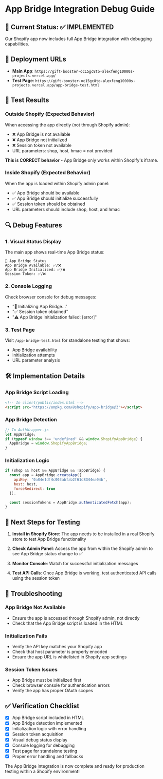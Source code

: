 # App Bridge Integration Debug Guide

## 🔗 Current Status: ✅ IMPLEMENTED

Our Shopify app now includes full App Bridge integration with debugging capabilities.

## 📍 Deployment URLs

- **Main App**: `https://gift-booster-oc15gc8to-alexfeng10000s-projects.vercel.app/`
- **Test Page**: `https://gift-booster-oc15gc8to-alexfeng10000s-projects.vercel.app/app-bridge-test.html`

## 🧪 Test Results

### Outside Shopify (Expected Behavior)
When accessing the app directly (not through Shopify admin):
- ❌ App Bridge is not available
- ❌ App Bridge not initialized  
- ❌ Session token not available
- URL parameters: shop, host, hmac = not provided

**This is CORRECT behavior** - App Bridge only works within Shopify's iframe.

### Inside Shopify (Expected Behavior)
When the app is loaded within Shopify admin panel:
- ✅ App Bridge should be available
- ✅ App Bridge should initialize successfully
- ✅ Session token should be obtained
- URL parameters should include shop, host, and hmac

## 🔍 Debug Features

### 1. Visual Status Display
The main app shows real-time App Bridge status:
```
🔗 App Bridge Status
App Bridge Available: ✅/❌
App Bridge Initialized: ✅/❌  
Session Token: ✅/❌
```

### 2. Console Logging
Check browser console for debug messages:
- "🔗 Initializing App Bridge..."
- "✅ Session token obtained"
- "⚠️ App Bridge initialization failed: [error]"

### 3. Test Page
Visit `/app-bridge-test.html` for standalone testing that shows:
- App Bridge availability
- Initialization attempts
- URL parameter analysis

## 🛠 Implementation Details

### App Bridge Script Loading
```html
<!-- In client/public/index.html -->
<script src="https://unpkg.com/@shopify/app-bridge@3"></script>
```

### App Bridge Detection
```javascript
// In AuthWrapper.js
let AppBridge;
if (typeof window !== 'undefined' && window.ShopifyAppBridge) {
  AppBridge = window.ShopifyAppBridge;
}
```

### Initialization Logic
```javascript
if (shop && host && AppBridge && !appBridge) {
  const app = AppBridge.createApp({
    apiKey: '0a84e1df4c003abfab2f61d8344ea04b',
    host: host,
    forceRedirect: true
  });
  
  const sessionTokens = AppBridge.authenticatedFetch(app);
}
```

## 🎯 Next Steps for Testing

1. **Install in Shopify Store**: The app needs to be installed in a real Shopify store to test App Bridge functionality

2. **Check Admin Panel**: Access the app from within the Shopify admin to see App Bridge status change to ✅

3. **Monitor Console**: Watch for successful initialization messages

4. **Test API Calls**: Once App Bridge is working, test authenticated API calls using the session token

## 🚨 Troubleshooting

### App Bridge Not Available
- Ensure the app is accessed through Shopify admin, not directly
- Check that the App Bridge script is loaded in the HTML

### Initialization Fails
- Verify the API key matches your Shopify app
- Check that host parameter is properly encoded
- Ensure the app URL is whitelisted in Shopify app settings

### Session Token Issues
- App Bridge must be initialized first
- Check browser console for authentication errors
- Verify the app has proper OAuth scopes

## ✅ Verification Checklist

- [x] App Bridge script included in HTML
- [x] App Bridge detection implemented
- [x] Initialization logic with error handling
- [x] Session token acquisition
- [x] Visual debug status display
- [x] Console logging for debugging
- [x] Test page for standalone testing
- [x] Proper error handling and fallbacks

The App Bridge integration is now complete and ready for production testing within a Shopify environment!